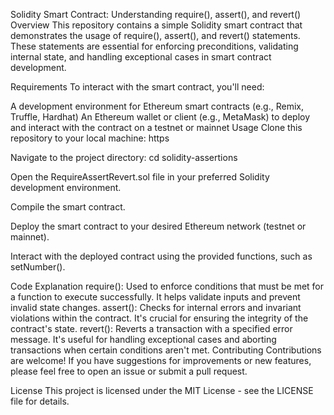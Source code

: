 Solidity Smart Contract: Understanding require(), assert(), and revert()
Overview
This repository contains a simple Solidity smart contract that demonstrates the usage of require(), assert(), and revert() statements. These statements are essential for enforcing preconditions, validating internal state, and handling exceptional cases in smart contract development.

Requirements
To interact with the smart contract, you'll need:

A development environment for Ethereum smart contracts (e.g., Remix, Truffle, Hardhat)
An Ethereum wallet or client (e.g., MetaMask) to deploy and interact with the contract on a testnet or mainnet
Usage
Clone this repository to your local machine: https

Navigate to the project directory: cd solidity-assertions

Open the RequireAssertRevert.sol file in your preferred Solidity development environment.

Compile the smart contract.

Deploy the smart contract to your desired Ethereum network (testnet or mainnet).

Interact with the deployed contract using the provided functions, such as setNumber().

Code Explanation
require(): Used to enforce conditions that must be met for a function to execute successfully. It helps validate inputs and prevent invalid state changes.
assert(): Checks for internal errors and invariant violations within the contract. It's crucial for ensuring the integrity of the contract's state.
revert(): Reverts a transaction with a specified error message. It's useful for handling exceptional cases and aborting transactions when certain conditions aren't met.
Contributing
Contributions are welcome! If you have suggestions for improvements or new features, please feel free to open an issue or submit a pull request.

License
This project is licensed under the MIT License - see the LICENSE file for details.
